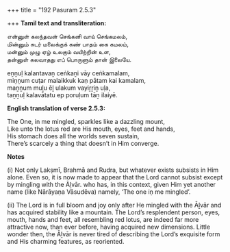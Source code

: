 +++
title = "192 Pasuram 2.5.3"

+++
**Tamil text and transliteration:**

என்னுள் கலந்தவன் செங்கனி வாய் செங்கமலம்,  
மின்னும் சுடர் மலைக்குக் கண் பாதம் கை கமலம்,  
மன்னும் முழு ஏழ் உலகும் வயிற்றின் உள,  
தன்னுள் கலவாதது எப் பொருளும் தான் இலையே.

eṉṉuḷ kalantavaṉ ceṅkaṉi vāy ceṅkamalam,  
miṉṉum cuṭar malaikkuk kaṇ pātam kai kamalam,  
maṉṉum muḻu ēḻ ulakum vayiṟṟiṉ uḷa,  
taṉṉuḷ kalavātatu ep poruḷum tāṉ ilaiyē.

**English translation of verse 2.5.3:**

The One, in me mingled, sparkles like a dazzling mount,  
Like unto the lotus red are His mouth, eyes, feet and hands,  
His stomach does all the worlds seven sustain,  
There’s scarcely a thing that doesn’t in Him converge.

**Notes**

\(i\) Not only Lakṣmī, Brahmā and Rudra, but whatever exists subsists in Him alone. Even so, it is now made to appear that the Lord cannot subsist except by mingling with the Āḻvār. who has, in this context, given Him yet another name (like Nārāyaṇa Vāsudēva) namely, ‘The one iṇ me mingled’.

\(ii\) The Lord is in full bloom and joy only after He mingled with the Āḻvār and has acquired stability like a mountain. The Lord’s resplendent person, eyes, mouth, hands and feet, all resembling red lotus, are indeed far more attractive now, than ever before, having acquired new dimensions. Little wonder then, the Āḻvār is never tired of describing the Lord’s exquisite form and His charming features, as reoriented.


